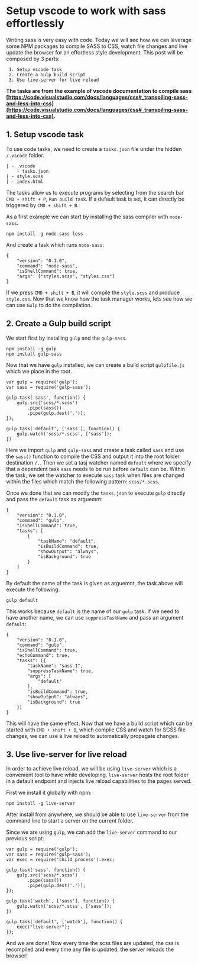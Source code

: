 # Setup vscode to work with sass effortlessly

Writing sass is very easy with code. Today we will see how we can leverage some NPM packages to compile SASS to CSS, watch file changes and live update the browser for an effortless style development. This post will be composed by 3 parts:

```
 1. Setup vscode task
 2. Create a Gulp build script
 3. Use live-server for live reload
```

__The tasks are from the example of vscode documentation to compile sass [https://code.visualstudio.com/docs/languages/css#_transpiling-sass-and-less-into-css](https://code.visualstudio.com/docs/languages/css#_transpiling-sass-and-less-into-css).__

## 1. Setup vscode task

To use code tasks, we need to create a `tasks.json` file under the hidden `/.vscode` folder.

```
| - .vscode
    - tasks.json
| - style.scss
| - index.html

```

The tasks allow us to execute programs by selecting from the search bar `CMD + shift + P`, `Run build task`. If a default task is set, it can directly be triggered by `CMD + shift + B`.

As a first example we can start by installing the sass compiler with `node-sass`.

```
npm install -g node-sass less
```

And create a task which runs `node-sass`:

```
{
    "version": "0.1.0",
    "command": "node-sass",
    "isShellCommand": true,
    "args": ["styles.scss", "styles.css"]
}
```

If we press `CMD + shift + B`, it will compile the `style.scss` and produce `style.css`.
Now that we know how the task manager works, lets see how we can use `Gulp` to do the compilation.

## 2. Create a Gulp build script

We start first by installing `gulp` and the `gulp-sass`.

```
npm install -g gulp
npm install gulp-sass
```

Now that we have `gulp` installed, we can create a build script `gulpfile.js` which we place in the root.

```
var gulp = require('gulp');
var sass = require('gulp-sass');

gulp.task('sass', function() {
    gulp.src('scss/*.scss')
        .pipe(sass())
        .pipe(gulp.dest('.'));
});

gulp.task('default', ['sass'], function() {
    gulp.watch('scss/*.scss', ['sass']);
})
```

Here we import `gulp` and `gulp-sass` and create a task called `sass` and use the `sass()` function to compile the CSS and output it into the root folder destination `/.`.
Then we set a tasj watcher named `default` where we specify that a dependent task `sass` needs to be run before `default` can be. Within the task, we set the watcher to execute `sass` task when files are changed within the files which match the following pattern: `scss/*.scss`.

Once we done that we can modify the `tasks.json` to execute `gulp` directly and pass the `default` task as arguemnt:

```
{
    "version": "0.1.0",
    "command": "gulp",
    "isShellCommand": true,
    "tasks": [
        {
            "taskName": "default",
            "isBuildCommand": true,
            "showOutput": "always",
            "isBackground": true
        }
    ]
}
```

By default the name of the task is given as arguemnt, the task above will execute the following: 

`gulp default`

This works because `default` is the name of our `gulp` task. If we need to have another name, we can use `suppressTaskName` and pass an argument `default`:

```
{
    "version": "0.1.0",
    "command": "gulp",
    "isShellCommand": true,
    "echoCommand": true,
    "tasks": [{
        "taskName": "sass-1",
        "suppressTaskName": true,
        "args": [
            "default"
        ],
        "isBuildCommand": true,
        "showOutput": "always",
        "isBackground": true
    }]
}
```

This will have the same effect.
Now that we have a build script which can be started with `CMD + shift + B`, which compile CSS and watch for SCSS file changes, we can use a live reload to automatically propagate changes.

##  3. Use live-server for live reload

In order to achieve live reload, we will be using `live-server` which is a convenient tool to have while developing. `live-server` hosts the root folder in a default endpoint and injects live reload capabilities to the pages served.

First we install it globally with npm:

```
npm install -g live-server
```

After install from anywhere, we should be able to use `live-server` from the command line to start a server on the current folder.

Since we are using `gulp`, we can add the `live-server` command to our previous script:

```
var gulp = require('gulp');
var sass = require('gulp-sass');
var exec = require('child_process').exec;

gulp.task('sass', function() {
    gulp.src('scss/*.scss')
        .pipe(sass())
        .pipe(gulp.dest('.'));
});

gulp.task('watch', ['sass'], function() {
    gulp.watch('scss/*.scss', ['sass']);
})

gulp.task('default', ['watch'], function() {
    exec("live-server");
});
```

And we are done! Now every time the scss files are updated, the css is recompiled and every time any file is updated, the server reloads the browser!
